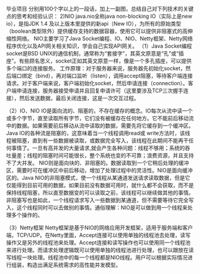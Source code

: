 毕业项目
分别用100个字以上的一段话，加上一副图，总结自己对下列技术的关键点的思考和经验认识：
2)NIO
java.nio全称java non-blocking IO（实际上是new io），是指JDK 1.4 及以上版本里提供的新api（New IO），为所有的原始类型（boolean类型除外）提供缓存支持的数据容器，使用它可以提供非阻塞式的高伸缩性网络。
NIO主要学习了Java Socket编程、IO、NIO、Netty框架、Netty网络程序优化以及API网关相关知识，学会自己实现API网关。
（1）Java Socket编程
socket是BSD UNIX的通信机制，通常称为“套接字”，其英文原意是“孔”或“插座”。有些顾名思义，socket正如其英文原意一样，像是一个多孔插座，可以提供多个端口的连接服务。
工作原理：对于服务器来说，服务器先初始化socket，然后端口绑定（bind），再对端口监听（listen），调用accept阻塞，等待客户端连接请求。对于客户端来说，客户端初始化socket，然后申请连接（connection）。客户端申请连接，服务器接受申请并且回复申请许可（这里要涉及TCP三次握手连接），然后发送数据，最后关闭连接，这是一次交互过程。

（2）IO、NIO
IO是面向流的、阻塞的，不存在缓存的概念。IO每次从流中读一个或多个字节，直至读取所有字节，它们没有被缓存在任何地方。它不能前后移动流中的数据。如果需要前后移动从流中读取的数据，需要先将它缓存到一个缓冲区。Java IO的各种流是阻塞的，这意味着当一个线程调用read或 write方法时，该线程被阻塞，直到有一些数据被读取，或数据完全写入，该线程在此期间不能再干任何事情了。一旦有高并发的大量请求,就会产生各种问题：线程不够用；系统的吞吐量差；线程的阻塞时间可能很长，整个系统也变的不可靠；浪费资源，并且支持不了大并发。
NIO则是面向块的、非阻塞的。数据读取到一个它稍后处理的缓冲区，需要时可在缓冲区中前后移动，增加了处理过程中的灵活性。NIO是面向缓冲区的。Java NIO的非阻塞模式，使一个线程从某通道发送请求读取数据，但是它仅能得到目前可用的数据，如果目前没有数据可用时，就什么都不会获取，而不是保持线程阻塞，所以直至数据变的可以读取之前，该线程可以继续做其他的事情。非阻塞写也是如此，一个线程请求写入一些数据到某通道，但不需要等待它完全写入，这个线程同时可以去做别的事情。通俗理解：NIO是可以做到用一个线程来处理多个操作的。

（3）Netty框架
  Netty框架是基于NIO的网络应用开发框架，适用于服务端和客户端，TCP/UDP。在Netty里面，Accept连接可以使用单独的线程池去处理，读写操作又是另外的线程池来处理。Accept连接和读写操作也可以使用同一个线程池来进行处理。而请求处理逻辑既可以使用单独的线程池进行处理，也可以跟放在读写线程一块处理。线程池中的每一个线程都是NIO线程。用户可以根据实际情况进行组装，构造出满足系统需求的高性能并发模型。